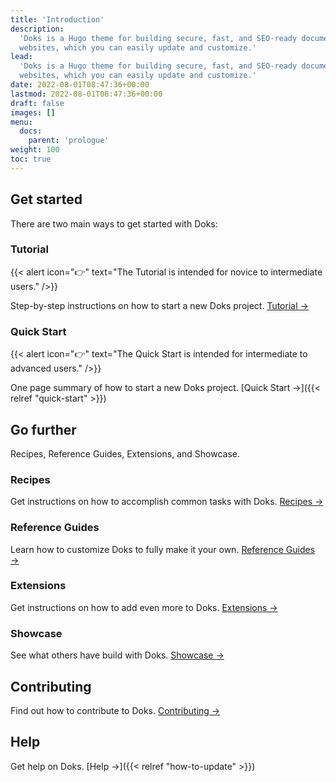 ```yaml
---
title: 'Introduction'
description:
  'Doks is a Hugo theme for building secure, fast, and SEO-ready documentation
  websites, which you can easily update and customize.'
lead:
  'Doks is a Hugo theme for building secure, fast, and SEO-ready documentation
  websites, which you can easily update and customize.'
date: 2022-08-01T08:47:36+00:00
lastmod: 2022-08-01T08:47:36+00:00
draft: false
images: []
menu:
  docs:
    parent: 'prologue'
weight: 100
toc: true
---
```


## Get started

There are two main ways to get started with Doks:

### Tutorial

{{< alert icon="👉" text="The Tutorial is intended for novice to intermediate users." />}}

Step-by-step instructions on how to start a new Doks project.
[Tutorial →](https://getdoks.org/tutorial/introduction/)

### Quick Start

{{< alert icon="👉" text="The Quick Start is intended for intermediate to advanced users." />}}

One page summary of how to start a new Doks project. [Quick Start
→]({{< relref "quick-start" >}})

## Go further

Recipes, Reference Guides, Extensions, and Showcase.

### Recipes

Get instructions on how to accomplish common tasks with Doks.
[Recipes →](https://getdoks.org/docs/recipes/project-configuration/)

### Reference Guides

Learn how to customize Doks to fully make it your own.
[Reference Guides →](https://getdoks.org/docs/reference-guides/security/)

### Extensions

Get instructions on how to add even more to Doks.
[Extensions →](https://getdoks.org/docs/extensions/breadcrumb-navigation/)

### Showcase

See what others have build with Doks.
[Showcase →](https://getdoks.org/showcase/electric-blocks/)

## Contributing

Find out how to contribute to Doks.
[Contributing →](https://getdoks.org/docs/contributing/how-to-contribute/)

## Help

Get help on Doks. [Help →]({{< relref "how-to-update" >}})
